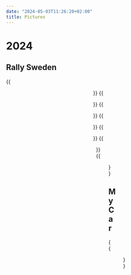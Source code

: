 ```yaml
---
date: "2024-05-03T11:26:20+02:00"
title: Pictures
---
```


# 2024

## Rally Sweden

{{<figure src="/pictures/IMG_20240216_192002_005.jpg" caption="Jumping into the Red Barn Arena" alt="Rally car in the air" align="center">}}
{{<figure src="/pictures/IMG_20240217_101652_020.jpg"  alt="Rally car in a snowy landscape" align="center">}}
{{<figure src="/pictures/IMG_20240217_101945_020.jpg"  alt="Rally car in a snowy landscape" align="center">}}
{{<figure src="/pictures/IMG_20240217_102255_020.jpg"  alt="Rally car in a snowy landscape" align="center">}}
{{<figure src="/pictures/IMG_20240217_104304_006.jpg"  alt="Rally car in a snowy landscape" align="center">}}
{{<figure src="/pictures/IMG_20240218_102527_009.jpg"  alt="Rally car in a snowy landscape" align="center">}}
{{<figure src="/pictures/IMG_20240218_103939_010.jpg"  alt="Rally car in a snowy landscape" align="center">}}

## My Car

{{<figure src="/pictures/IMG_20240203_145210.jpg" caption="My car, a BMW E46 330xi." alt="Image of a BMW E46 330xi" align="center">}}
